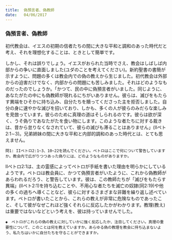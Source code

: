```yaml
---
title:  偽預言者、偽教師
date:   04/06/2017
---
```


### 偽預言者、偽教師

初代教会は、イエスの初期の信者たちの間に大きな平和と調和のあった時代だと考え、それを理想化することは、ときとして簡単です。

しかし、それは誤りでしょう。イエスがおられた当時でさえ、教会はしばしば内部からの争いに直面しました(ユダのことを考えてください)。新約聖書の書簡が示すように、問題の多くは教会内での偽の教えから生じました。初代教会は外部からの迫害だけでなく、内部からの問題にも苦しみました。それはどのようなものだったのでしょうか。「かつて、民の中に偽預言者がいました。同じように、あなたがたの中にも偽教師が現れるにちがいありません。彼らは、滅びをもたらす異端をひそかに持ち込み、自分たちを贖ってくださった主を拒否しました。自分の身に速やかな滅びを招いており、しかも、多くの人が彼らのみだらな楽しみを見倣っています。彼らのために真理の道はそしられるのです。彼らは欲が深く、うそ偽りであなたがたを食い物にします。このような者たちに対する裁きは、昔から怠りなくなされていて、彼らの滅びも滞ることはありません」(IIペト2:1∼3)。兄弟姉妹の間に大きな平和と内部的調和のあった時代とは、とても思えません。

`問1: IIペトロ2:1~3、10~22を読んでください。ペトロはここで何について警告していますか。教会内で広がりつつあった偽りには、どのようなものがありますか。`

IIペトロ2:1は、主の霊感によってペトロが手紙を書いた理由を明らかにしているようです。ペトロは教会員に、かつて偽預言者がいたように、これから偽教師があらわれるだろう、と警告しています。彼は、この教師たちが「滅びをもたらす異端」(IIペト2:1)を持ち込むことや、不用心な者たちを滅亡の奴隷(同2:19)や他の多くの過ちへ導くことなど、彼らに対するさまざまな非難を繰り返し述べています。ペトロが書いたことから、これらの教えが非常に危険なものであったこと、そして彼がなぜこれほど強くそれらに反応したかがわかります。教理(教え)は重要ではないなどという考えを、彼は持っていませんでした。

`◆　ペトロがこれらの偽の教えに対していかに強く反応したか、注目してください。真理の重要性について、このことは何を教えていますか。あらゆる偽の教理を教会に持ち込まないよう、私たちはいかに自分たちを守ることができますか。`
